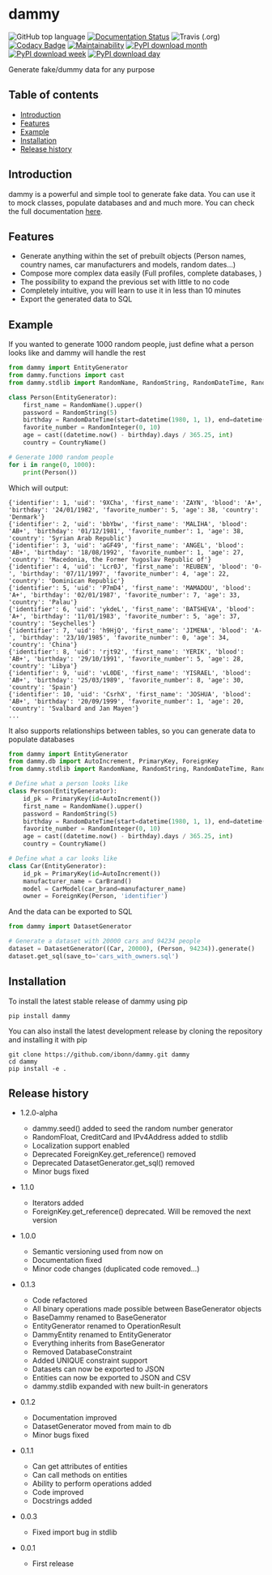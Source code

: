 # dammy

![GitHub top language](https://img.shields.io/github/languages/top/ibonn/dammy)
[![Documentation Status](https://readthedocs.org/projects/dammy/badge/?version=latest)](https://dammy.readthedocs.io/en/latest/?badge=latest)
![Travis (.org)](https://img.shields.io/travis/ibonn/dammy)
[![Codacy Badge](https://api.codacy.com/project/badge/Grade/c321b2ee18234712aff9ce2ca69ae6eb)](https://www.codacy.com/manual/ibonn/dammy?utm_source=github.com&amp;utm_medium=referral&amp;utm_content=ibonn/dammy&amp;utm_campaign=Badge_Grade)
[![Maintainability](https://api.codeclimate.com/v1/badges/141299ec4d7519f889d6/maintainability)](https://codeclimate.com/github/ibonn/dammy/maintainability)
[![PyPI download month](https://img.shields.io/pypi/dm/dammy.svg)](https://pypi.python.org/pypi/dammy/)
[![PyPI download week](https://img.shields.io/pypi/dw/dammy.svg)](https://pypi.python.org/pypi/dammy/)
[![PyPI download day](https://img.shields.io/pypi/dd/dammy.svg)](https://pypi.python.org/pypi/dammy/)

Generate fake/dummy data for any purpose

## Table of contents

* [Introduction](#introduction)
* [Features](#features)
* [Example](#example)
* [Installation](#installation)
* [Release history](#release-history)

## Introduction

dammy is a powerful and simple tool to generate fake data. You can use it to mock classes, populate databases and and much more.
You can check the full documentation [here](https://dammy.readthedocs.io/en/latest/).

## Features
* Generate anything within the set of prebuilt objects (Person names, country names, car manufacturers and models, random dates...)
* Compose more complex data easily (Full profiles, complete databases, )
* The possibility to expand the previous set with little to no code
* Completely intuitive, you will learn to use it in less than 10 minutes
* Export the generated data to SQL

## Example

If you wanted to generate 1000 random people, just define what a person looks like and dammy will handle the rest

``` python
from dammy import EntityGenerator
from dammy.functions import cast
from dammy.stdlib import RandomName, RandomString, RandomDateTime, RandomInteger, CountryName

class Person(EntityGenerator):
    first_name = RandomName().upper()
    password = RandomString(5)
    birthday = RandomDateTime(start=datetime(1980, 1, 1), end=datetime(2000, 12, 31), date_format='%d/%m/%Y')
    favorite_number = RandomInteger(0, 10)
    age = cast((datetime.now() - birthday).days / 365.25, int)
    country = CountryName()

# Generate 1000 random people
for i in range(0, 1000):
    print(Person())
```

Which will output:
```
{'identifier': 1, 'uid': '9XCha', 'first_name': 'ZAYN', 'blood': 'A+', 'birthday': '24/01/1982', 'favorite_number': 5, 'age': 38, 'country': 'Denmark'}
{'identifier': 2, 'uid': 'bbYbw', 'first_name': 'MALIHA', 'blood': 'AB+', 'birthday': '01/12/1981', 'favorite_number': 1, 'age': 38, 'country': 'Syrian Arab Republic'}
{'identifier': 3, 'uid': 'aGF49', 'first_name': 'ANGEL', 'blood': 'AB+', 'birthday': '18/08/1992', 'favorite_number': 1, 'age': 27, 'country': 'Macedonia, the Former Yugoslav Republic of'}
{'identifier': 4, 'uid': 'Lcr0J', 'first_name': 'REUBEN', 'blood': '0-', 'birthday': '07/11/1997', 'favorite_number': 4, 'age': 22, 'country': 'Dominican Republic'}
{'identifier': 5, 'uid': 'P7mD4', 'first_name': 'MAMADOU', 'blood': 'A+', 'birthday': '02/01/1987', 'favorite_number': 7, 'age': 33, 'country': 'Palau'}
{'identifier': 6, 'uid': 'ykdeL', 'first_name': 'BATSHEVA', 'blood': 'A+', 'birthday': '11/01/1983', 'favorite_number': 5, 'age': 37, 'country': 'Seychelles'}
{'identifier': 7, 'uid': 'h9HjQ', 'first_name': 'JIMENA', 'blood': 'A-', 'birthday': '23/10/1985', 'favorite_number': 0, 'age': 34, 'country': 'China'}
{'identifier': 8, 'uid': 'rjt92', 'first_name': 'YERIK', 'blood': 'AB+', 'birthday': '29/10/1991', 'favorite_number': 5, 'age': 28, 'country': 'Libya'}
{'identifier': 9, 'uid': 'vL0DE', 'first_name': 'YISRAEL', 'blood': 'AB+', 'birthday': '25/03/1989', 'favorite_number': 8, 'age': 30, 'country': 'Spain'}
{'identifier': 10, 'uid': 'CsrhX', 'first_name': 'JOSHUA', 'blood': 'AB+', 'birthday': '20/09/1999', 'favorite_number': 1, 'age': 20, 'country': 'Svalbard and Jan Mayen'}
...
```

It also supports relationships between tables, so you can generate data to populate databases
``` python
from dammy import EntityGenerator
from dammy.db import AutoIncrement, PrimaryKey, ForeignKey
from dammy.stdlib import RandomName, RandomString, RandomDateTime, RandomInteger, CountryName

# Define what a person looks like
class Person(EntityGenerator):
    id_pk = PrimaryKey(id=AutoIncrement())
    first_name = RandomName().upper()
    password = RandomString(5)
    birthday = RandomDateTime(start=datetime(1980, 1, 1), end=datetime(2000, 12, 31), date_format='%d/%m/%Y')
    favorite_number = RandomInteger(0, 10)
    age = cast((datetime.now() - birthday).days / 365.25, int)
    country = CountryName()

# Define what a car looks like
class Car(EntityGenerator):
    id_pk = PrimaryKey(id=AutoIncrement())
    manufacturer_name = CarBrand()
    model = CarModel(car_brand=manufacturer_name)
    owner = ForeignKey(Person, 'identifier')
```

And the data can be exported to SQL
``` python
from dammy import DatasetGenerator

# Generate a dataset with 20000 cars and 94234 people
dataset = DatasetGenerator((Car, 20000), (Person, 94234)).generate()
dataset.get_sql(save_to='cars_with_owners.sql')
```
## Installation
To install the latest stable release of dammy using pip
```
pip install dammy
```

You can also install the latest development release by cloning the repository and installing it with pip
```
git clone https://github.com/ibonn/dammy.git dammy
cd dammy
pip install -e .
```

## Release history
* 1.2.0-alpha
    * dammy.seed() added to seed the random number generator
    * RandomFloat, CreditCard and IPv4Address added to stdlib
    * Localization support enabled
    * Deprecated ForeignKey.get_reference() removed
    * Deprecated DatasetGenerator.get_sql() removed
    * Minor bugs fixed
* 1.1.0
    * Iterators added
    * ForeignKey.get_reference() deprecated. Will be removed the next version
* 1.0.0
    * Semantic versioning used from now on
    * Documentation fixed
    * Minor code changes (duplicated code removed...)

* 0.1.3
    * Code refactored
    * All binary operations made possible between BaseGenerator objects
    * BaseDammy renamed to BaseGenerator
    * EntityGenerator renamed to OperationResult
    * DammyEntity renamed to EntityGenerator
    * Everything inherits from BaseGenerator
    * Removed DatabaseConstraint
    * Added UNIQUE constraint support
    * Datasets can now be exported to JSON
    * Entities can now be exported to JSON and CSV
    * dammy.stdlib expanded with new built-in generators

* 0.1.2
    * Documentation improved
    * DatasetGenerator moved from main to db
    * Minor bugs fixed

* 0.1.1
    * Can get attributes of entities
    * Can call methods on entities
    * Ability to perform operations added
    * Code improved
    * Docstrings added

* 0.0.3
    * Fixed import bug in stdlib

* 0.0.1
    * First release